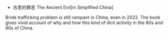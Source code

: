 * 古老的罪恶 The Ancient Evil[in Simplified China]

Bride trafficking problem is still rampant in China, even in 2022. The book gives vivid account of why and how this kind of illcit activity in the 80s and 90s of China. 
